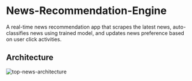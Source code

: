 # News-Recommendation-Engine

A real-time news recommendation app that scrapes the latest news, auto-classifies news using trained model, and updates news preference based on user click activities.

## Architecture

![top-news-architecture](https://user-images.githubusercontent.com/20265633/39733078-df206b60-523e-11e8-8380-4db685acbb0e.jpg)
